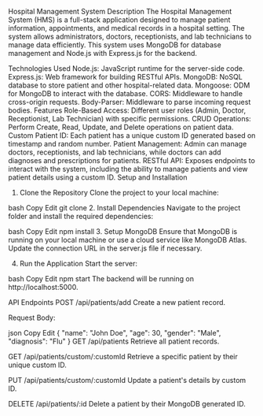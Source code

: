 Hospital Management System
Description
The Hospital Management System (HMS) is a full-stack application designed to manage patient information, appointments, and medical records in a hospital setting. The system allows administrators, doctors, receptionists, and lab technicians to manage data efficiently. This system uses MongoDB for database management and Node.js with Express.js for the backend.

Technologies Used
Node.js: JavaScript runtime for the server-side code.
Express.js: Web framework for building RESTful APIs.
MongoDB: NoSQL database to store patient and other hospital-related data.
Mongoose: ODM for MongoDB to interact with the database.
CORS: Middleware to handle cross-origin requests.
Body-Parser: Middleware to parse incoming request bodies.
Features
Role-Based Access: Different user roles (Admin, Doctor, Receptionist, Lab Technician) with specific permissions.
CRUD Operations: Perform Create, Read, Update, and Delete operations on patient data.
Custom Patient ID: Each patient has a unique custom ID generated based on timestamp and random number.
Patient Management: Admin can manage doctors, receptionists, and lab technicians, while doctors can add diagnoses and prescriptions for patients.
RESTful API: Exposes endpoints to interact with the system, including the ability to manage patients and view patient details using a custom ID.
Setup and Installation
1. Clone the Repository
Clone the project to your local machine:

bash
Copy
Edit
git clone <your-repository-url>
2. Install Dependencies
Navigate to the project folder and install the required dependencies:

bash
Copy
Edit
npm install
3. Setup MongoDB
Ensure that MongoDB is running on your local machine or use a cloud service like MongoDB Atlas. Update the connection URL in the server.js file if necessary.

4. Run the Application
Start the server:

bash
Copy
Edit
npm start
The backend will be running on http://localhost:5000.

API Endpoints
POST /api/patients/add
Create a new patient record.

Request Body:

json
Copy
Edit
{
  "name": "John Doe",
  "age": 30,
  "gender": "Male",
  "diagnosis": "Flu"
}
GET /api/patients
Retrieve all patient records.

GET /api/patients/custom/:customId
Retrieve a specific patient by their unique custom ID.

PUT /api/patients/custom/:customId
Update a patient's details by custom ID.

DELETE /api/patients/:id
Delete a patient by their MongoDB generated ID.
